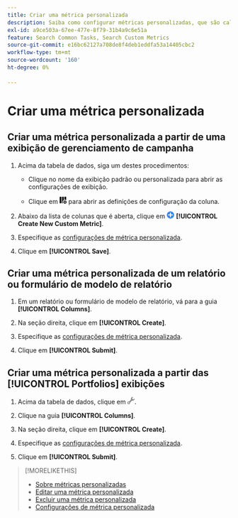 ```yaml
---
title: Criar uma métrica personalizada
description: Saiba como configurar métricas personalizadas, que são calculadas a partir das métricas padrão.
exl-id: a9ce503a-67ee-477e-8f79-31b4a9c6e51a
feature: Search Common Tasks, Search Custom Metrics
source-git-commit: e16bc62127a708de8f4deb1eddfa53a14405cbc2
workflow-type: tm+mt
source-wordcount: '160'
ht-degree: 0%

---
```


# Criar uma métrica personalizada

## Criar uma métrica personalizada a partir de uma exibição de gerenciamento de campanha

1. Acima da tabela de dados, siga um destes procedimentos:

   * Clique no nome da exibição padrão ou personalizada para abrir as configurações de exibição.

   * Clique em ![Colunas personalizadas](/help/search-social-commerce/assets/custom-columns.png "Colunas personalizadas") para abrir as definições de configuração da coluna.

1. Abaixo da lista de colunas que é aberta, clique em ![Criar nova métrica personalizada](/help/search-social-commerce/assets/add.png) **[!UICONTROL Create New Custom Metric]**.

1. Especifique as [configurações de métrica personalizada](custom-metric-settings.md).

1. Clique em **[!UICONTROL Save]**.

## Criar uma métrica personalizada de um relatório ou formulário de modelo de relatório

1. Em um relatório ou formulário de modelo de relatório, vá para a guia **[!UICONTROL Columns]**.

1. Na seção direita, clique em **[!UICONTROL Create]**.

1. Especifique as [configurações de métrica personalizada](custom-metric-settings.md).

1. Clique em **[!UICONTROL Submit]**.

## Criar uma métrica personalizada a partir das [!UICONTROL Portfolios] exibições

1. Acima da tabela de dados, clique em ![Editar Exibição Selecionada](/help/search-social-commerce/assets/view-settings.png "Editar Exibição Selecionada").

1. Clique na guia **[!UICONTROL Columns]**.

1. Na seção direita, clique em **[!UICONTROL Create]**.

1. Especifique as [configurações de métrica personalizada](custom-metric-settings.md).

1. Clique em **[!UICONTROL Submit]**.

>[!MORELIKETHIS]
>
>* [Sobre métricas personalizadas](custom-metric-about.md)
>* [Editar uma métrica personalizada](custom-metric-edit.md)
>* [Excluir uma métrica personalizada](custom-metric-delete.md)
>* [Configurações de métrica personalizada](custom-metric-settings.md)
